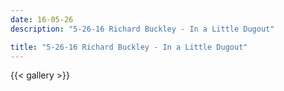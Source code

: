 ```yaml
---
date: 16-05-26
description: "5-26-16 Richard Buckley - In a Little Dugout"

title: "5-26-16 Richard Buckley - In a Little Dugout"
---
```

{{< gallery >}}
